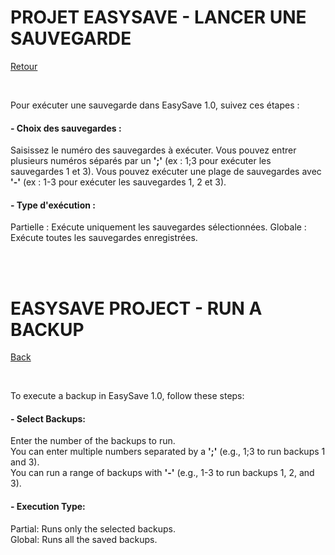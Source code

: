 # PROJET EASYSAVE - LANCER UNE SAUVEGARDE
[Retour](../UserDocumentation.md)

</br>

Pour exécuter une sauvegarde dans EasySave 1.0, suivez ces étapes :

#### - Choix des sauvegardes :

Saisissez le numéro des sauvegardes à exécuter.
Vous pouvez entrer plusieurs numéros séparés par un __';'__ (ex : 1;3 pour exécuter les sauvegardes 1 et 3).
Vous pouvez exécuter une plage de sauvegardes avec __'-'__ (ex : 1-3 pour exécuter les sauvegardes 1, 2 et 3).
#### - Type d'exécution :

Partielle : Exécute uniquement les sauvegardes sélectionnées.
Globale : Exécute toutes les sauvegardes enregistrées.

</br>
</br>

# **EASYSAVE PROJECT - RUN A BACKUP**  
[Back](../UserDocumentation.md)

</br>

To execute a backup in EasySave 1.0, follow these steps:

#### - Select Backups:

Enter the number of the backups to run.  
You can enter multiple numbers separated by a __';'__ (e.g., 1;3 to run backups 1 and 3).  
You can run a range of backups with __'-'__ (e.g., 1-3 to run backups 1, 2, and 3).

#### - Execution Type:

Partial: Runs only the selected backups.  
Global: Runs all the saved backups.  